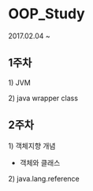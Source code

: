 # OOP\_Study

2017.02.04 ~

## 1주차

1\) JVM

2\) java wrapper class

## 2주차

1\) 객체지향 개념

 - 객체와 클래스

2\) java.lang.reference

